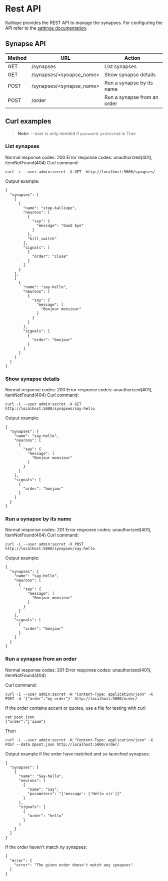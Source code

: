 # Rest API

Kalliope provides the REST API to manage the synapses. For configuring the API refer to the [settings documentation](settings.md).

## Synapse API

| Method | URL                      | Action                      |
|--------|--------------------------|-----------------------------|
| GET    | /synapses                | List synapses               |
| GET    | /synapses/<synapse_name> | Show synapse details        |
| POST   | /synapses/<synapse_name> | Run a synapse by its name   |
| POST   | /order                   | Run a synapse from an order |

## Curl examples

>**Note:** --user is only needed if `password_protected` is True

### List synapses

Normal response codes: 200
Error response codes: unauthorized(401), itemNotFound(404)
Curl command:
```
curl -i --user admin:secret -X GET  http://localhost:5000/synapses/
```

Output example:
```
{
  "synapses": [
    [
      {
        "name": "stop-kalliope",
        "neurons": [
          {
            "say": {
              "message": "Good bye"
            }
          },
          "kill_switch"
        ],
        "signals": [
          {
            "order": "close"
          }
        ]
      }
    ],
    [
      {
        "name": "say-hello",
        "neurons": [
          {
            "say": {
              "message": [
                "Bonjour monsieur"
              ]
            }
          }
        ],
        "signals": [
          {
            "order": "bonjour"
          }
        ]
      }
    ]
  ]
}
```

### Show synapse details 

Normal response codes: 200
Error response codes: unauthorized(401), itemNotFound(404)
Curl command:
```
curl -i --user admin:secret -X GET  http://localhost:5000/synapses/say-hello
```

Output example:
```
{
  "synapses": {
    "name": "say-hello",
    "neurons": [
      {
        "say": {
          "message": [
            "Bonjour monsieur"
          ]
        }
      }
    ],
    "signals": [
      {
        "order": "bonjour"
      }
    ]
  }
}
```

### Run a synapse by its name

Normal response codes: 201
Error response codes: unauthorized(401), itemNotFound(404)
Curl command:
```
curl -i --user admin:secret -X POST  http://localhost:5000/synapses/say-hello
```

Output example:
```
{
  "synapses": {
    "name": "say-hello",
    "neurons": [
      {
        "say": {
          "message": [
            "Bonjour monsieur"
          ]
        }
      }
    ],
    "signals": [
      {
        "order": "bonjour"
      }
    ]
  }
}
```


### Run a synapse from an order

Normal response codes: 201
Error response codes: unauthorized(401), itemNotFound(404)

Curl command:
```
curl -i --user admin:secret -H "Content-Type: application/json" -X POST -d '{"order":"my order"}' http://localhost:5000/order/
```

If the order contains accent or quotes, use a file for testing with curl
```
cat post.json 
{"order":"j'aime"}
```
Then
```
curl -i --user admin:secret -H "Content-Type: application/json" -X POST --data @post.json http://localhost:5000/order/
```

Output example if the order have matched and so launched synapses:
```
{
  "synapses": [
    {
      "name": "Say-hello", 
      "neurons": [
        {
          "name": "say", 
          "parameters": "{'message': ['Hello sir']}"
        }
      ], 
      "signals": [
        {
          "order": "hello"
        }
      ]
    }
  ]
}
```

If the order haven't match ny synapses:
```
{
  "error": {
    "error": "The given order doesn't match any synapses"
  }
}
```
